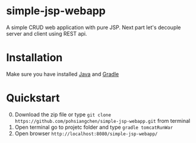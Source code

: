 # simple-jsp-webapp
A simple CRUD web application with pure JSP. Next part let's decouple server and client using REST api.

# Installation 
Make sure you have installed [Java](https://java.com/en/download/help/index_installing.xml) and [Gradle](https://docs.gradle.org/current/release-notes)

# Quickstart
0. Download the zip file or type `git clone https://github.com/pohsiangchen/simple-jsp-webapp.git` from terminal
0. Open terminal go to projetc folder and type `gradle tomcatRunWar`
0. Open browser `http://localhost:8080/simple-jsp-webapp/` 